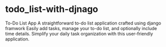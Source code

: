 # todo_list-with-djnago
To-Do List App  A straightforward to-do list application crafted using django framwork Easily add tasks, manage your to-do list, and optionally include time details. Simplify your daily task organization with this user-friendly application.
